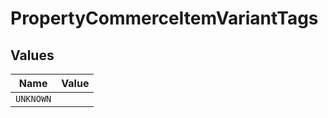 # PropertyCommerceItemVariantTags


## Values

| Name      | Value     |
| --------- | --------- |
| `UNKNOWN` |           |
